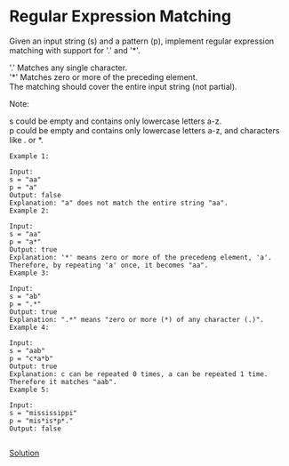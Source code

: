 # Regular Expression Matching 

Given an input string (s) and a pattern (p), implement regular expression matching with support for '.' and '*'.  
  
'.' Matches any single character.  
'*' Matches zero or more of the preceding element.  
The matching should cover the entire input string (not partial).  

Note:  
  
s could be empty and contains only lowercase letters a-z.  
p could be empty and contains only lowercase letters a-z, and characters like . or *.  
```
Example 1:

Input:
s = "aa"
p = "a"
Output: false
Explanation: "a" does not match the entire string "aa".
Example 2:

Input:
s = "aa"
p = "a*"
Output: true
Explanation: '*' means zero or more of the precedeng element, 'a'. Therefore, by repeating 'a' once, it becomes "aa".
Example 3:

Input:
s = "ab"
p = ".*"
Output: true
Explanation: ".*" means "zero or more (*) of any character (.)".
Example 4:

Input:
s = "aab"
p = "c*a*b"
Output: true
Explanation: c can be repeated 0 times, a can be repeated 1 time. Therefore it matches "aab".
Example 5:

Input:
s = "mississippi"
p = "mis*is*p*."
Output: false


```

[Solution](./src/Main.java)